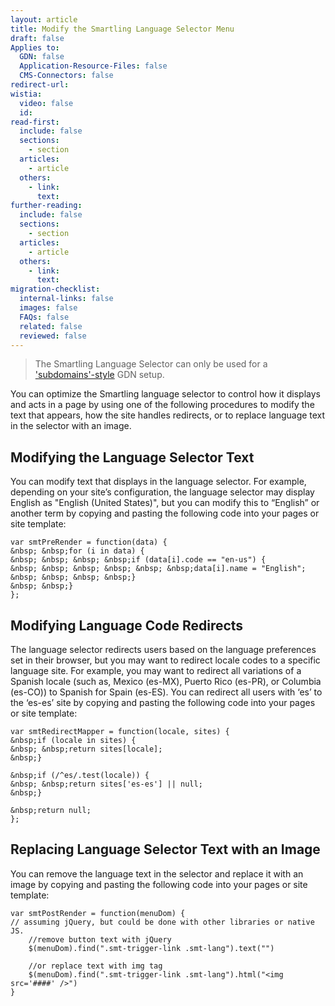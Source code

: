 ```yaml
---
layout: article
title: Modify the Smartling Language Selector Menu
draft: false
Applies to:
  GDN: false
  Application-Resource-Files: false
  CMS-Connectors: false
redirect-url:
wistia:
  video: false
  id:
read-first:
  include: false
  sections:
    - section
  articles:
    - article
  others:
    - link:
      text:
further-reading:
  include: false
  sections:
    - section
  articles:
    - article
  others:
    - link:
      text:
migration-checklist:
  internal-links: false
  images: false
  FAQs: false
  related: false
  reviewed: false
---
```



> The Smartling Language Selector can only be used for a ['subdomains'-style]() GDN setup.

You can optimize the Smartling language selector to control how it displays and acts in a page by using one of the following procedures to modify the text that appears, how the site handles redirects, or to replace language text in the selector with an image.

## Modifying the Language Selector Text

You can modify text that displays in the language selector. For example, depending on your site’s configuration, the language selector may display English as "English (United States)", but you can modify this to “English” or another term by copying and pasting the following code into your pages or site template:

~~~
var smtPreRender = function(data) {
&nbsp; &nbsp;for (i in data) {
&nbsp; &nbsp; &nbsp; &nbsp;if (data[i].code == "en-us") {
&nbsp; &nbsp; &nbsp; &nbsp; &nbsp; &nbsp;data[i].name = "English";
&nbsp; &nbsp; &nbsp; &nbsp;}
&nbsp; &nbsp;}
};
~~~

## Modifying Language Code Redirects

The language selector redirects users based on the language preferences set in their browser, but you may want to redirect locale codes to a specific language site. For example, you may want to redirect all variations of a Spanish locale (such as, Mexico (es-MX), Puerto Rico (es-PR), or Columbia (es-CO)) to Spanish for Spain (es-ES). You can redirect all users with ‘es’ to the ‘es-es’ site by copying and pasting the following code into your pages or site template:

~~~
var smtRedirectMapper = function(locale, sites) {
&nbsp;if (locale in sites) {
&nbsp; &nbsp;return sites[locale];
&nbsp;}

&nbsp;if (/^es/.test(locale)) {
&nbsp; &nbsp;return sites['es-es'] || null;
&nbsp;}

&nbsp;return null;
};
~~~

## Replacing Language Selector Text with an Image

You can remove the language text in the selector and replace it with an image by copying and pasting the following code into your pages or site template:

~~~
var smtPostRender = function(menuDom) {
// assuming jQuery, but could be done with other libraries or native JS.
    //remove button text with jQuery
    $(menuDom).find(".smt-trigger-link .smt-lang").text("")

    //or replace text with img tag
    $(menuDom).find(".smt-trigger-link .smt-lang").html("<img src='####' />")
}
~~~